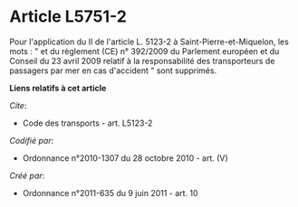 # Article L5751-2

Pour l'application du II de l'article L. 5123-2 à Saint-Pierre-et-Miquelon, les mots : " et du règlement (CE) n° 392/2009 du
Parlement européen et du Conseil du 23 avril 2009 relatif à la responsabilité des transporteurs de passagers par mer en cas
d'accident " sont supprimés.

**Liens relatifs à cet article**

_Cite_:

  - Code des transports - art. L5123-2

_Codifié par_:

  - Ordonnance n°2010-1307 du 28 octobre 2010 - art. (V)

_Créé par_:

  - Ordonnance n°2011-635 du 9 juin 2011 - art. 10
